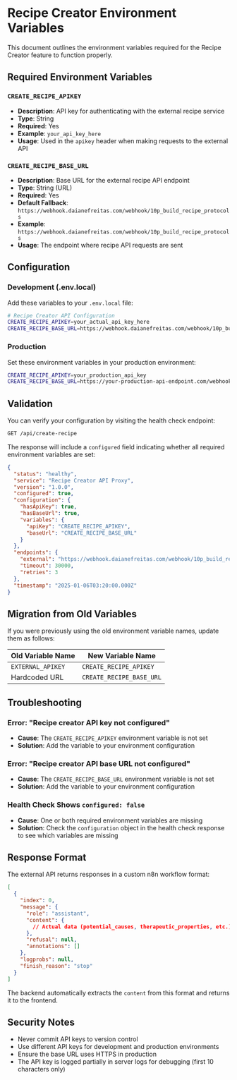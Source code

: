 # Recipe Creator Environment Variables

This document outlines the environment variables required for the Recipe Creator feature to function properly.

## Required Environment Variables

### `CREATE_RECIPE_APIKEY`

- **Description**: API key for authenticating with the external recipe service
- **Type**: String
- **Required**: Yes
- **Example**: `your_api_key_here`
- **Usage**: Used in the `apikey` header when making requests to the external API

### `CREATE_RECIPE_BASE_URL`

- **Description**: Base URL for the external recipe API endpoint
- **Type**: String (URL)
- **Required**: Yes
- **Default Fallback**: `https://webhook.daianefreitas.com/webhook/10p_build_recipe_protocols`
- **Example**: `https://webhook.daianefreitas.com/webhook/10p_build_recipe_protocols`
- **Usage**: The endpoint where recipe API requests are sent

## Configuration

### Development (.env.local)

Add these variables to your `.env.local` file:

```bash
# Recipe Creator API Configuration
CREATE_RECIPE_APIKEY=your_actual_api_key_here
CREATE_RECIPE_BASE_URL=https://webhook.daianefreitas.com/webhook/10p_build_recipe_protocols
```

### Production

Set these environment variables in your production environment:

```bash
CREATE_RECIPE_APIKEY=your_production_api_key
CREATE_RECIPE_BASE_URL=https://your-production-api-endpoint.com/webhook/recipe
```

## Validation

You can verify your configuration by visiting the health check endpoint:

```bash
GET /api/create-recipe
```

The response will include a `configured` field indicating whether all required environment variables are set:

```json
{
  "status": "healthy",
  "service": "Recipe Creator API Proxy",
  "version": "1.0.0",
  "configured": true,
  "configuration": {
    "hasApiKey": true,
    "hasBaseUrl": true,
    "variables": {
      "apiKey": "CREATE_RECIPE_APIKEY",
      "baseUrl": "CREATE_RECIPE_BASE_URL"
    }
  },
  "endpoints": {
    "external": "https://webhook.daianefreitas.com/webhook/10p_build_recipe_protocols",
    "timeout": 30000,
    "retries": 3
  },
  "timestamp": "2025-01-06T03:20:00.000Z"
}
```

## Migration from Old Variables

If you were previously using the old environment variable names, update them as follows:

| Old Variable Name | New Variable Name |
|------------------|-------------------|
| `EXTERNAL_APIKEY` | `CREATE_RECIPE_APIKEY` |
| Hardcoded URL | `CREATE_RECIPE_BASE_URL` |

## Troubleshooting

### Error: "Recipe creator API key not configured"

- **Cause**: The `CREATE_RECIPE_APIKEY` environment variable is not set
- **Solution**: Add the variable to your environment configuration

### Error: "Recipe creator API base URL not configured"

- **Cause**: The `CREATE_RECIPE_BASE_URL` environment variable is not set
- **Solution**: Add the variable to your environment configuration

### Health Check Shows `configured: false`

- **Cause**: One or both required environment variables are missing
- **Solution**: Check the `configuration` object in the health check response to see which variables are missing

## Response Format

The external API returns responses in a custom n8n workflow format:

```json
[
  {
    "index": 0,
    "message": {
      "role": "assistant",
      "content": {
        // Actual data (potential_causes, therapeutic_properties, etc.)
      },
      "refusal": null,
      "annotations": []
    },
    "logprobs": null,
    "finish_reason": "stop"
  }
]
```

The backend automatically extracts the `content` from this format and returns it to the frontend.

## Security Notes

- Never commit API keys to version control
- Use different API keys for development and production environments
- Ensure the base URL uses HTTPS in production
- The API key is logged partially in server logs for debugging (first 10 characters only)
